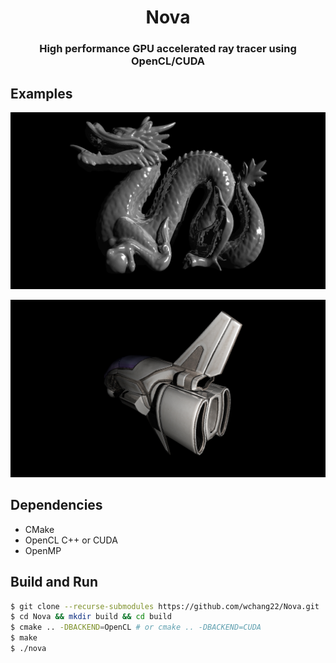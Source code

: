 <h1 align='center'>Nova</h1>
<h3 align='center'>High performance GPU accelerated ray tracer using OpenCL/CUDA</h3>

## Examples
<p align="center">
  <img src="examples/dragon.jpg" alt="Dragon" />
</p>
<p align="center">
  <img src="examples/aircraft.jpg" alt="aircraft" />
</p>

## Dependencies
* CMake
* OpenCL C++ or CUDA
* OpenMP

## Build and Run
```bash
$ git clone --recurse-submodules https://github.com/wchang22/Nova.git
$ cd Nova && mkdir build && cd build
$ cmake .. -DBACKEND=OpenCL # or cmake .. -DBACKEND=CUDA
$ make
$ ./nova
```